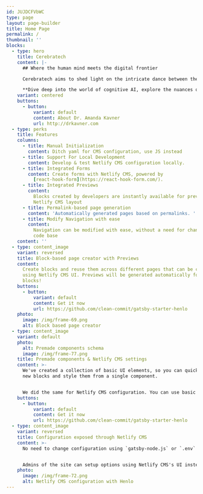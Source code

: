 ```yaml
---
id: JUJDCFVbWC
type: page
layout: page-builder
title: Home Page
permalink: /
thumbnail: ''
blocks:
  - type: hero
    title: Cerebratech
    content: |-
      ## Where the human mind meets the digital frontier 

      Cerebratech aims to shed light on the intricate dance between the human mind and the rapidly evolving world of AI and tech

      **Dive deep into the world of cognitive AI, explore the nuances of conscious tech, and discover how neuroscience is shaping the future of artificial intelligence**/ /
    variant: centered
    buttons:
      - button:
          variant: default
          content: About Dr. Amanda Kavner
          url: http://drkavner.com
  - type: perks
    title: Features
    columns:
      - title: Manual Initialization
        content: Ditch yaml for CMS configuration, use JS instead
      - title: Support For Local Development
        content: Develop & test Netlify CMS configuration locally.
      - title: Integrated Forms
        content: Create forms with Netlify CMS, powered by
          [react-hook-form](https://react-hook-form.com/).
      - title: Integrated Previews
        content:
          Blocks created by developers are instantly available for previews from
          Netlify CMS layout
      - title: Permalink-based page generation
        content: 'Automatically generated pages based on permalinks. '
      - title: Modify Navigation with ease
        content:
          Navigation can be modified with ease, without a need for changing the
          code base
    content: ''
  - type: content_image
    variant: reversed
    title: Block-based page creator with Previews
    content:
      Create blocks and reuse them across different pages that can be created
      using Netlify CMS UI. Previews will be generated automatically for all
      blocks!
    buttons:
      - button:
          variant: default
          content: Get it now
          url: https://github.com/clean-commit/gatsby-starter-henlo
    photo:
      image: /img/frame-69.png
      alt: Block based page creator
  - type: content_image
    variant: default
    photo:
      alt: Premade components schema
      image: /img/frame-77.png
    title: Premade components & Netlify CMS settings
    content: >-
      We've created a collection of basic UI elements, so you can quickly create
      new blocks and style them from a single component.


      We did the same for Netlify CMS configuration. You can use basic fields to create new blocks quicker then ever!
    buttons:
      - button:
          variant: default
          content: Get it now
          url: https://github.com/clean-commit/gatsby-starter-henlo
  - type: content_image
    variant: reversed
    title: Configuration exposed through Netlify CMS
    content: >-
      No need to change configuration using `gatsby-node.js` or `.env` files!


      Admins of the site can setup options using Netlify CMS's UI instead. This allows for reusable themes & templates
    photo:
      image: /img/frame-72.png
      alt: Netlify CMS configuration with Henlo
---
```

